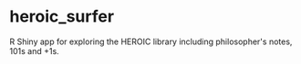 # heroic_surfer
R Shiny app for exploring the HEROIC library including philosopher's notes, 101s and +1s.
